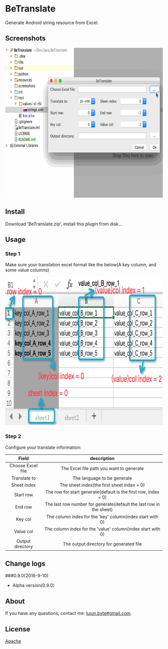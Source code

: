 # BeTranslate

Generate Android string resource from Excel.

## Screenshots

<img src="/screenshots/betranslate_screen_record_0.9.0.gif" alt="screenshots/betranslate_screen_record_0.9.0.gif" width="705" height="478" />

## Install

Download 'BeTranslate.zip', install this plugin from disk...

## Usage

### Step 1

Make sure your translation excel format like the below(A key column, and some value columns)

<img src="/screenshots/betranslate_record_excel.png" alt="screenshots/betranslate_record_excel.png" width="788" height="472" />

### Step 2

Configure your translate information:

|Field|description
|:---:|:---:|
| Choose Excel file | The Excel file path you want to generate
| Translate to | The language to be generate
| Sheet index | The sheet index(the first sheet index = 0)
| Start row | The row for start generate(default is the first row, index = 0)
| End row | The last row number for generate(default the last row in the sheet)
| Key col | The column index for the 'key' column(index start with 0)
| Value col | The column index for the 'value' column(index start with 0)
| Output directory | The output directory for generated file

## Change logs
###0.9.0(2016-9-10)
- Alpha version(0.9.0)

## About
If you have any questions, contact me: [lujun.byte#gmail.com](mailto:lujun.byte@gmail.com).

## License

[Apache](LICENSE)
